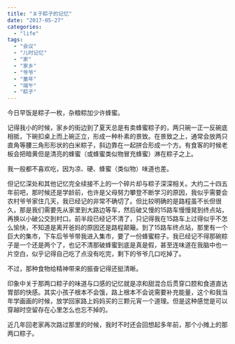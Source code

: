 ```yaml
---
title: "关于粽子的记忆"
date: "2017-05-27"
categories: 
  - "life"
tags: 
  - "会议"
  - "儿时记忆"
  - "家"
  - "家乡"
  - "爷爷"
  - "童年"
  - "端午"
  - "粽子"
---
```


今日早饭是粽子一枚，杂粮粽加少许蜂蜜。

记得我小的时候，家乡的街边到了夏天总是有卖蜂蜜粽子的，两只碗一正一反碗底相抵，下碗扣桌上而上碗正立，形成一种朴素的景致。在景致之上，通常会放两只直角等腰三角形形状的白米粽子，斜边靠在一起拼合形成一个方。有食客的时候老板会把暗黄但是清亮的蜂蜜（或蜂蜜类似物冒充蜂蜜）淋在粽子之上。

我一般都不喜欢吃，因为凉、硬、蜂蜜（类似物）味道也差。

但记忆深处和其他记忆完全续接不上的一个碎片却与粽子深深相关。大约二十四五年前吧，那时候还是学龄前，也许是父母努力攀登不断学习的原因，我似乎需要会农村爷爷家住几天，我已经记的非常不确切了。但比较明确的是路程虽不长但很久，那是我们需要先从家里到大路边等车，然后破又慢的15路车慢慢晃到终点站，再换以小破公交到村口。前半段已经记不清了，只记得我在15路车上过得似乎不怎么愉快，不知道是离开爸妈的原因还是路程颠簸。到了15路车终点站，那里有一个巨大的集市，下车后爷爷带我进入集市，要了一份蜂蜜粽子。我已经记不得那碗粽子是一个还是两个了，也记不清那破蜂蜜到底是真是假，甚至连味道在我脑中也一片空白，似乎记得自己吃了点没有吃完，剩下的爷爷几口吃掉了。

不过，那种食物给精神带来的振奋记得还挺清晰。

印象中关于那两口粽子的味道与口感的记忆就是凉和甜混合后贯穿口腔和食道直达胃部的快感。其实小孩子根本不会饿，路上根本不会说需要补充能量，这个和我当年学画画的时候，放学回家路上妈妈买的三颗元宵一个道理。但是这种感觉是可以穿越时空留存在心里怎么也忘不掉的。

近几年回老家再次路过那里的时候，我时不时还会回想起多年前，那个小摊上的那两口粽子。
